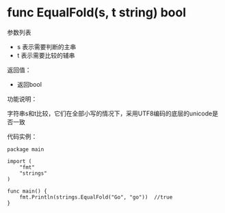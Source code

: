 # func EqualFold(s, t string) bool

参数列表

- s 表示需要判断的主串 
- t 表示需要比较的辅串

返回值：

- 返回bool

功能说明：

字符串s和t比较，它们在全部小写的情况下，采用UTF8编码的底层的unicode是否一致

代码实例：

	package main
	
	import (
		"fmt"
		"strings"
	)
	
	func main() {
		fmt.Println(strings.EqualFold("Go", "go"))  //true
	}
